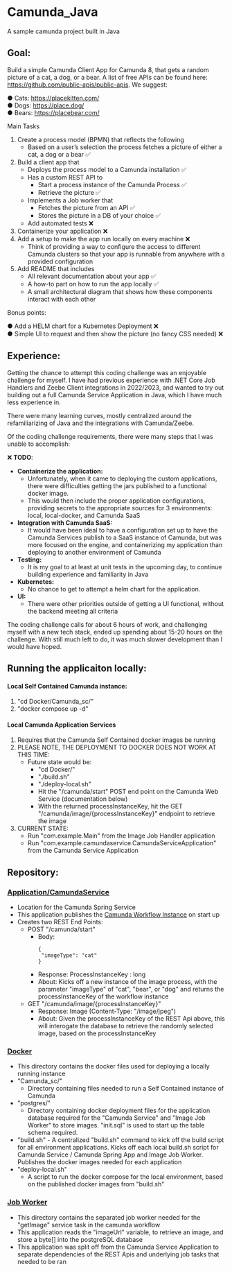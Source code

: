 # Camunda_Java
A sample camunda project built in Java

## Goal:
Build a simple Camunda Client App for Camunda 8, that gets a random picture of a cat, a dog,
or a bear. A list of free APIs can be found here: https://github.com/public-apis/public-apis. We
suggest:

● Cats: https://placekitten.com/  
● Dogs: https://place.dog/  
● Bears: https://placebear.com/

Main Tasks
1. Create a process model (BPMN) that reflects the following
   - Based on a user’s selection the process fetches a picture of either a cat, a dog or
  a bear ✅
2. Build a client app that
   - Deploys the process model to a Camunda installation :white_check_mark:
   - Has a custom REST API to
     - Start a process instance of the Camunda Process :white_check_mark:
     - Retrieve the picture :white_check_mark:
    - Implements a Job worker that
      - Fetches the picture from an API :white_check_mark:
      - Stores the picture in a DB of your choice :white_check_mark:
    - Add automated tests :x:
3. Containerize your application :x:
4. Add a setup to make the app run locally on every machine :x:
   - Think of providing a way to configure the access to different Camunda clusters so
that your app is runnable from anywhere with a provided configuration
5. Add README that includes
   - All relevant documentation about your app :white_check_mark:
   - A how-to part on how to run the app locally :white_check_mark:
   - A small architectural diagram that shows how these components interact with
each other

Bonus points: 

  ● Add a HELM chart for a Kubernetes Deployment :x:  
  ● Simple UI to request and then show the picture (no fancy CSS needed) :x:

## Experience:
Getting the chance to attempt this coding challenge was an enjoyable challenge for myself.  I have had previous experience with .NET Core Job Handlers and Zeebe Client integrations in 2022/2023, and wanted to try out building out a full Camunda Service Application in Java, which I have much less experience in.

There were many learning curves, mostly centralized around the refamiliarizing of Java and the integrations with Camunda/Zeebe.

Of the coding challenge requirements, there were many steps that I was unable to accomplish:  

:x: __TODO__:
-  __Containerize the application:__
   - Unfortunately, when it came to deploying the custom applications, there were difficulties getting the jars published to a functional docker image.
   - This would then include the proper application configurations, providing secrets to the appropriate sources for 3 environments: local, local-docker, and Camunda SaaS
 - __Integration with Camunda SaaS:__
   - It would have been ideal to have a configuration set up to have the Camunda Services publish to a SaaS instance of Camunda, but was more focused on the engine, and containerizing my application than deploying to another environment of Camunda
 - __Testing:__
   - It is my goal to at least at unit tests in the upcoming day, to continue building experience and familiarity in Java
 - __Kubernetes:__
   - No chance to get to attempt a helm chart for the application.
 - __UI:__
   - There were other priorities outside of getting a UI functional, without the backend meeting all criteria  

The coding challenge calls for about 6 hours of work, and challenging myself with a new tech stack, ended up spending about 15-20 hours on the challenge.  With still much left to do, it was much slower development than I would have hoped.

## Running the applicaiton locally:

#### Local Self Contained Camunda instance:
1) "cd Docker/Camunda_sc/"
2) "docker compose up -d"

#### Local Camunda Application Services
1) Requires that the Camunda Self Contained docker images be running
2) PLEASE NOTE, THE DEPLOYMENT TO DOCKER DOES NOT WORK AT THIS TIME:
   - Future state would be:
     - "cd Docker/"
     - "./build.sh"
     - "./deploy-local.sh"
     - Hit the "/camunda/start" POST end point on the Camunda Web Service (documentation below)
     - With the returned processInstanceKey, hit the GET "/camunda/image/{processInstanceKey}" endpoint to retrieve the image
3) CURRENT STATE:
   - Run "com.example.Main" from the Image Job Handler application
   - Run "com.example.camundaservice.CamundaServiceApplication" from the Camunda Service Application


## Repository:
### [Application/CamundaService](https://github.com/mertz1/Camunda_Java/tree/main/Application/CamundaService)
  - Location for the Camunda Spring Service
  - This application publishes the [Camunda Workflow Instance](https://github.com/mertz1/Camunda_Java/blob/main/Application/CamundaService/src/main/resources/ImageProcess.bpmn) on start up
  - Creates two REST End Points:
      - POST "/camunda/start"
        - Body:
           ```
           {
            "imageType": "cat"
           }
           ```
        - Response: ProcessInstanceKey : long
        - About: Kicks off a new instance of the image process, with the parameter "imageType" of "cat", "bear", or "dog" and returns the processInstanceKey of the workflow instance   
      - GET "/camunda/image/{processInstanceKey}"
        - Response: Image (Content-Type: "/image/jpeg")
        - About: Given the processInstanceKey of the REST Api above, this will interogate the database to retrieve the randomly selected image, based on the processInstanceKey
       
    
### [Docker](https://github.com/mertz1/Camunda_Java/tree/main/Docker)
  - This directory contains the docker files used for deploying a locally running instance
  - "Camunda_sc/"
    - Directory containing files needed to run a Self Contained instance of Camunda
  - "postgres/"
    -  Directory containing docker deployment files for the application database required for the "Camunda Service" and "Image Job Worker" to store images.  "init.sql" is used to start up the table schema required. 
  -  "build.sh"
    - A centralized "build.sh" command to kick off the build script for all environment applications.  Kicks off each local build.sh script for Camunda Service / Camunda Spring App and Image Job Worker.  Publishes the docker images needed for each application
   - "deploy-local.sh"
     - A script to run the docker compose for the local environment, based on the published docker images from "build.sh"
    
### [Job Worker](https://github.com/mertz1/Camunda_Java/tree/main/Job%20Worker)
  - This directory contains the separated job worker needed for the "getImage" service task in the camunda workflow
  - This application reads the "imageUrl" variable, to retrieve an image, and store a byte[] into the postgreSQL database
  - This application was split off from the Camunda Service Application to separate dependencies of the REST Apis and underlying job tasks that needed to be ran

